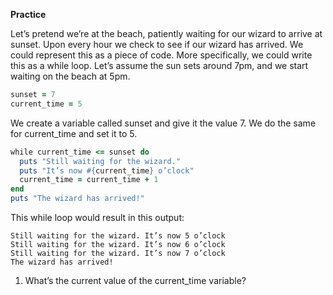__Practice__

Let’s pretend we’re at the beach, patiently waiting for our wizard to arrive at sunset. Upon every hour we check to see if our wizard has arrived. We could represent this as a piece of code. More specifically, we could write this as a while loop. Let’s assume the sun sets around 7pm, and we start waiting on the beach at 5pm.

```ruby
sunset = 7
current_time = 5
```

We create a variable called sunset and give it the value 7. We do the same for current_time and set it to 5.

```ruby
while current_time <= sunset do
  puts "Still waiting for the wizard."
  puts "It’s now #{current_time} o’clock"
  current_time = current_time + 1
end
puts "The wizard has arrived!"
```

This while loop would result in this output:

```
Still waiting for the wizard. It’s now 5 o’clock
Still waiting for the wizard. It’s now 6 o’clock
Still waiting for the wizard. It’s now 7 o’clock
The wizard has arrived!
```

1) What’s the current value of the current_time variable?


